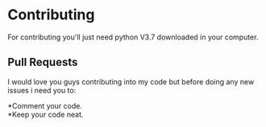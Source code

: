 # Contributing

For contributing you'll just need python V3.7 downloaded in your computer.

## Pull Requests

I would love you guys contributing into my code but before doing any new issues i need you to: 

*Comment your code. <br/>
*Keep your code neat. <br/>
